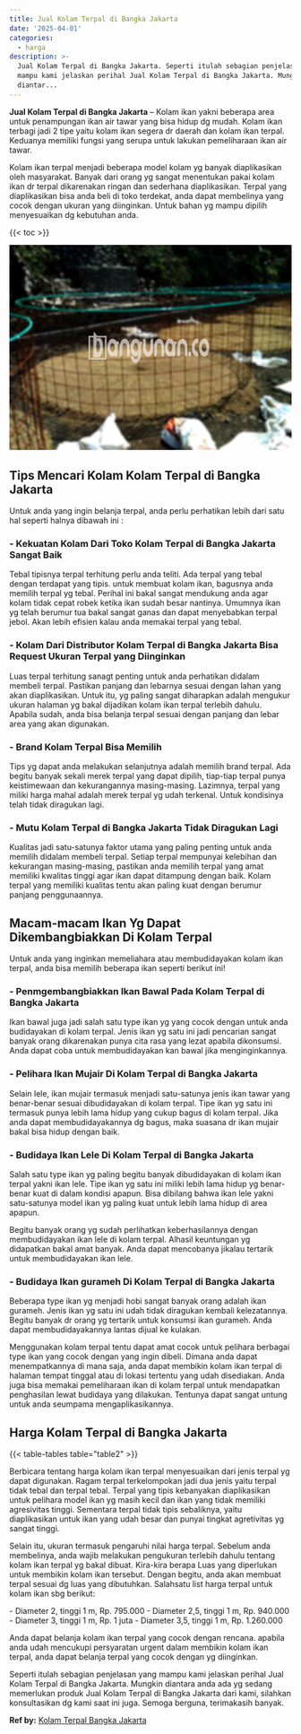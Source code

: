 ```yaml
---
title: Jual Kolam Terpal di Bangka Jakarta
date: '2025-04-01'
categories:
  - harga
description: >-
  Jual Kolam Terpal di Bangka Jakarta. Seperti itulah sebagian penjelasan yang
  mampu kami jelaskan perihal Jual Kolam Terpal di Bangka Jakarta. Mungkin
  diantar...
---
```


**Jual Kolam Terpal di Bangka Jakarta** – Kolam ikan yakni beberapa area untuk penampungan ikan air tawar yang bisa hidup dg mudah. Kolam ikan terbagi jadi 2 tipe yaitu kolam ikan segera dr daerah dan kolam ikan terpal. Keduanya memiliki fungsi yang serupa untuk lakukan pemeliharaan ikan air tawar.

Kolam ikan terpal menjadi beberapa model kolam yg banyak diaplikasikan oleh masyarakat. Banyak dari orang yg sangat menentukan pakai kolam ikan dr terpal dikarenakan ringan dan sederhana diaplikasikan. Terpal yang diaplikasikan bisa anda beli di toko terdekat, anda dapat membelinya yang cocok dengan ukuran yang diinginkan. Untuk bahan yg mampu dipilih menyesuaikan dg kebutuhan anda.

{{< toc >}}

![Jual Kolam Terpal di Bangka Jakarta](/images/jual-kolam-terpal-17.png)

## Tips Mencari Kolam Kolam Terpal di Bangka Jakarta

Untuk anda yang ingin belanja terpal, anda perlu perhatikan lebih dari satu hal seperti halnya dibawah ini :

### \- Kekuatan Kolam Dari Toko Kolam Terpal di Bangka Jakarta Sangat Baik

Tebal tipisnya terpal terhitung perlu anda teliti. Ada terpal yang tebal dengan terdapat yang tipis. untuk membuat kolam ikan, bagusnya anda memilih terpal yg tebal. Perihal ini bakal sangat mendukung anda agar kolam tidak cepat robek ketika ikan sudah besar nantinya. Umumnya ikan yg telah berumur tua bakal sangat ganas dan dapat menyebabkan terpal jebol. Akan lebih efisien kalau anda memakai terpal yang tebal.

### \- Kolam Dari Distributor Kolam Terpal di Bangka Jakarta Bisa Request Ukuran Terpal yang Diinginkan

Luas terpal terhitung sanagt penting untuk anda perhatikan didalam membeli terpal. Pastikan panjang dan lebarnya sesuai dengan lahan yang akan diaplikasikan. Untuk itu, yg paling sangat diharapkan adalah mengukur ukuran halaman yg bakal dijadikan kolam ikan terpal terlebih dahulu. Apabila sudah, anda bisa belanja terpal sesuai dengan panjang dan lebar area yang akan digunakan.

### \- Brand Kolam Terpal Bisa Memilih

Tips yg dapat anda melakukan selanjutnya adalah memilih brand terpal. Ada begitu banyak sekali merek terpal yang dapat dipilih, tiap-tiap terpal punya keistimewaan dan kekurangannya masing-masing. Lazimnya, terpal yang miliki harga mahal adalah merek terpal yg udah terkenal. Untuk kondisinya telah tidak diragukan lagi.

### \- Mutu Kolam Terpal di Bangka Jakarta Tidak Diragukan Lagi

Kualitas jadi satu-satunya faktor utama yang paling penting untuk anda memilih didalam membeli terpal. Setiap terpal mempunyai kelebihan dan kekurangan masing-masing, pastikan anda memilih terpal yang amat memiliki kwalitas tinggi agar ikan dapat ditampung dengan baik. Kolam terpal yang memiliki kualitas tentu akan paling kuat dengan berumur panjang penggunaannya.

## Macam-macam Ikan Yg Dapat Dikembangbiakkan Di Kolam Terpal

Untuk anda yang inginkan memeliahara atau membudidayakan kolam ikan terpal, anda bisa memilih beberapa ikan seperti berikut ini!

### \- Penmgembangbiakkan Ikan Bawal Pada Kolam Terpal di Bangka Jakarta

Ikan bawal juga jadi salah satu type ikan yg yang cocok dengan untuk anda budidayakan di kolam terpal. Jenis ikan yg satu ini jadi pencarian sangat banyak orang dikarenakan punya cita rasa yang lezat apabila dikonsumsi. Anda dapat coba untuk membudidayakan kan bawal jika menginginkannya.

### \- Pelihara Ikan Mujair Di Kolam Terpal di Bangka Jakarta

Selain lele, ikan mujair termasuk menjadi satu-satunya jenis ikan tawar yang benar-benar sesuai dibudidayakan di kolam terpal. Tipe ikan yg satu ini termasuk punya lebih lama hidup yang cukup bagus di kolam terpal. Jika anda dapat membudidayakannya dg bagus, maka suasana dr ikan mujair bakal bisa hidup dengan baik.

### \- Budidaya Ikan Lele Di Kolam Terpal di Bangka Jakarta

Salah satu type ikan yg paling begitu banyak dibudidayakan di kolam ikan terpal yakni ikan lele. Tipe ikan yg satu ini miliki lebih lama hidup yg benar-benar kuat di dalam kondisi apapun. Bisa dibilang bahwa ikan lele yakni satu-satunya model ikan yg paling kuat untuk lebih lama hidup di area apapun.

Begitu banyak orang yg sudah perlihatkan keberhasilannya dengan membudidayakan ikan lele di kolam terpal. Alhasil keuntungan yg didapatkan bakal amat banyak. Anda dapat mencobanya jikalau tertarik untuk membudidayakan ikan lele.

### \- Budidaya Ikan gurameh Di Kolam Terpal di Bangka Jakarta

Beberapa type ikan yg menjadi hobi sangat banyak orang adalah ikan gurameh. Jenis ikan yg satu ini udah tidak diragukan kembali kelezatannya. Begitu banyak dr orang yg tertarik untuk konsumsi ikan gurameh. Anda dapat membudidayakannya lantas dijual ke kulakan.

Menggunakan kolam terpal tentu dapat amat cocok untuk pelihara berbagai type ikan yang cocok dengan yang ingin dibeli. Dimana anda dapat menempatkannya di mana saja, anda dapat membikin kolam ikan terpal di halaman tempat tinggal atau di lokasi tertentu yang udah disediakan. Anda juga bisa memakai pemeliharaan ikan di kolam terpal untuk mendapatkan penghasilan lewat budidaya yang dilakukan. Tentunya dapat sangat untung untuk anda seumpama mengaplikasikannya.

## Harga Kolam Terpal di Bangka Jakarta

{{< table-tables table="table2" >}}

Berbicara tentang harga kolam ikan terpal menyesuaikan dari jenis terpal yg dapat digunakan. Ragam terpal terkelompokan jadi dua jenis yaitu terpal tidak tebal dan terpal tebal. Terpal yang tipis kebanyakan diaplikasikan untuk pelihara model ikan yg masih kecil dan ikan yang tidak memiliki agresivitas tinggi. Sementara terpal tidak tipis sebaliknya, yaitu diaplikasikan untuk ikan yang udah besar dan punyai tingkat agretivitas yg sangat tinggi.

Selain itu, ukuran termasuk pengaruhi nilai harga terpal. Sebelum anda membelinya, anda wajib melakukan pengukuran terlebih dahulu tentang kolam ikan terpal yg bakal dibuat. Kira-kira berapa Luas yang diperlukan untuk membikin kolam ikan tersebut. Dengan begitu, anda akan membuat terpal sesuai dg luas yang dibutuhkan. Salahsatu list harga terpal untuk kolam ikan sbg berikut:

\- Diameter 2, tinggi 1 m, Rp. 795.000 - Diameter 2,5, tinggi 1 m, Rp. 940.000 - Diameter 3, tinggi 1 m, Rp. 1 juta - Diameter 3,5, tinggi 1 m, Rp. 1.260.000

Anda dapat belanja kolam ikan terpal yang cocok dengan rencana. apabila anda udah mencukupi persyaratan urgent dalam membikin kolam ikan terpal, anda dapat belanja terpal yang cocok dengan yg diinginkan.

Seperti itulah sebagian penjelasan yang mampu kami jelaskan perihal Jual Kolam Terpal di Bangka Jakarta. Mungkin diantara anda ada yg sedang memerlukan produk Jual Kolam Terpal di Bangka Jakarta dari kami, silahkan konsultasikan dg kami saat ini juga. Semoga berguna, terimakasih banyak.

**Ref by:** [Kolam Terpal Bangka Jakarta](https://id.wikipedia.org/wiki/Kolam)
